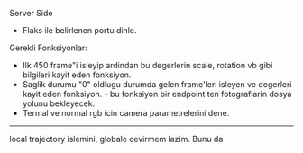 Server Side

- Flaks ile belirlenen portu dinle. 

Gerekli Fonksiyonlar:

 - Ilk 450 frame"i isleyip ardindan bu degerlerin scale, rotation vb gibi bilgileri kayit eden fonksiyon.
 - Saglik durumu "0" oldlugu durumda gelen frame'leri isleyen ve degerleri kayit eden fonksiyon. - bu fonksiyon bir endpoint ten fotograflarin dosya yolunu bekleyecek.
 - Termal ve normal rgb icin camera parametrelerini dene.



--- 

local trajectory islemini, globale cevirmem lazim. Bunu da